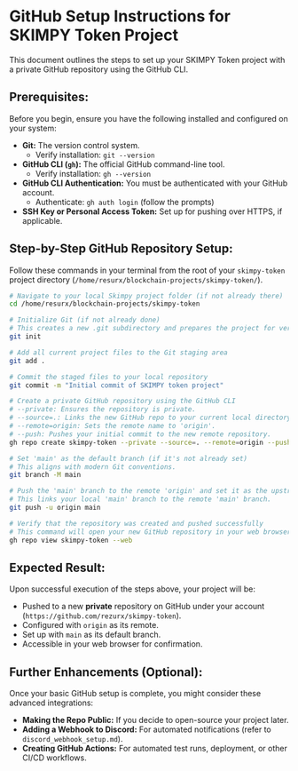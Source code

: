 # GitHub Setup Instructions for SKIMPY Token Project

This document outlines the steps to set up your SKIMPY Token project with a private GitHub repository using the GitHub CLI.

## Prerequisites:

Before you begin, ensure you have the following installed and configured on your system:

*   **Git:** The version control system.
    *   Verify installation: `git --version`
*   **GitHub CLI (`gh`):** The official GitHub command-line tool.
    *   Verify installation: `gh --version`
*   **GitHub CLI Authentication:** You must be authenticated with your GitHub account.
    *   Authenticate: `gh auth login` (follow the prompts)
*   **SSH Key or Personal Access Token:** Set up for pushing over HTTPS, if applicable.

## Step-by-Step GitHub Repository Setup:

Follow these commands in your terminal from the root of your `skimpy-token` project directory (`/home/resurx/blockchain-projects/skimpy-token/`).

```bash
# Navigate to your local Skimpy project folder (if not already there)
cd /home/resurx/blockchain-projects/skimpy-token

# Initialize Git (if not already done)
# This creates a new .git subdirectory and prepares the project for version control.
git init

# Add all current project files to the Git staging area
git add .

# Commit the staged files to your local repository
git commit -m "Initial commit of SKIMPY token project"

# Create a private GitHub repository using the GitHub CLI
# --private: Ensures the repository is private.
# --source=.: Links the new GitHub repo to your current local directory.
# --remote=origin: Sets the remote name to 'origin'.
# --push: Pushes your initial commit to the new remote repository.
gh repo create skimpy-token --private --source=. --remote=origin --push

# Set 'main' as the default branch (if it's not already set)
# This aligns with modern Git conventions.
git branch -M main

# Push the 'main' branch to the remote 'origin' and set it as the upstream branch
# This links your local 'main' branch to the remote 'main' branch.
git push -u origin main

# Verify that the repository was created and pushed successfully
# This command will open your new GitHub repository in your web browser.
gh repo view skimpy-token --web
```

## Expected Result:

Upon successful execution of the steps above, your project will be:

*   Pushed to a new **private** repository on GitHub under your account (`https://github.com/rezurx/skimpy-token`).
*   Configured with `origin` as its remote.
*   Set up with `main` as its default branch.
*   Accessible in your web browser for confirmation.

## Further Enhancements (Optional):

Once your basic GitHub setup is complete, you might consider these advanced integrations:

*   **Making the Repo Public:** If you decide to open-source your project later.
*   **Adding a Webhook to Discord:** For automated notifications (refer to `discord_webhook_setup.md`).
*   **Creating GitHub Actions:** For automated test runs, deployment, or other CI/CD workflows.
